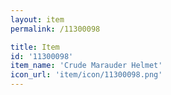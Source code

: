```yaml
---
layout: item
permalink: /11300098

title: Item
id: '11300098'
item_name: 'Crude Marauder Helmet'
icon_url: 'item/icon/11300098.png'
---
```

